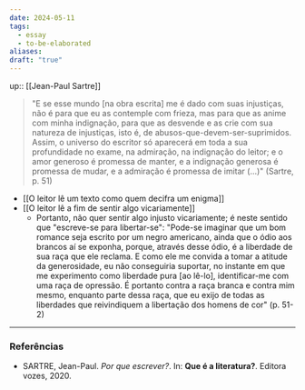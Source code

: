 ```yaml
---
date: 2024-05-11
tags:
  - essay
  - to-be-elaborated
aliases: 
draft: "true"
---
```


up:: [[Jean-Paul Sartre]]

> "E se esse mundo [na obra escrita] me é dado com suas injustiças, não é para que eu as contemple com frieza, mas para que as anime com minha indignação, para que as desvende e as crie com sua natureza de injustiças, isto é, de abusos-que-devem-ser-suprimidos. Assim, o universo do escritor só aparecerá em toda a sua profundidade no exame, na admiração, na indignação do leitor; e o amor generoso é promessa de manter, e a indignação generosa é promessa de mudar, e a admiração é promessa de imitar (...)" (Sartre, p. 51)

- [[O leitor lê um texto como quem decifra um enigma]]
- [[O leitor lê a fim de sentir algo vicariamente]]
	- Portanto, não quer sentir algo injusto vicariamente; é neste sentido que "escreve-se para libertar-se": "Pode-se imaginar que um bom romance seja escrito por um negro americano, ainda que o ódio aos brancos aí se exponha, porque, através desse ódio, é a liberdade de sua raça que ele reclama. E como ele me convida a tomar a atitude da generosidade, eu não conseguiria suportar, no instante em que me experimento como liberdade pura [ao lê-lo], identificar-me com uma raça de opressão. É portanto contra a raça branca e contra mim mesmo, enquanto parte dessa raça, que eu exijo de todas as liberdades que reivindiquem a libertação dos homens de cor" (p. 51-2)


---
### Referências
- SARTRE, Jean-Paul. *Por que escrever?*. In: **Que é a literatura?**. Editora vozes, 2020.